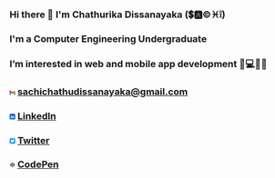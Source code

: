 ###  Hi there 👋 I'm Chathurika Dissanayaka (💲🅰©♓❕)
###  I'm a Computer Engineering Undergraduate
###  I’m interested in web and mobile app development 📱💻👩‍💻
### <img src="/img/gmail.png" width=2% height=2%> sachichathudissanayaka@gmail.com 
### <img src="/img/linkedin-app.png" width=2% height=2%> [LinkedIn](https://www.linkedin.com/in/sachini-dissanayaka-373402197/)
### <img src="/img/twitter-app.png" width=2% height=2%> [Twitter](https://twitter.com/Iam_S4ch1)
### <img src="/img/codepen.png" width=2% height=2%> [CodePen](https://codepen.io/S4ch1)

<!--
**ChathurikaDissanayaka/ChathurikaDissanayaka** is a ✨ _special_ ✨ repository because its `README.md` (this file) appears on your GitHub profile.

Here are some ideas to get you started:

- 🔭 I’m currently working on ...
- 🌱 I’m currently learning ...
- 👯 I’m looking to collaborate on ...
- 🤔 I’m looking for help with ...
- 💬 Ask me about ...
- 📫 How to reach me: ...
- 😄 Pronouns: ...
- ⚡ Fun fact: ...
-->
